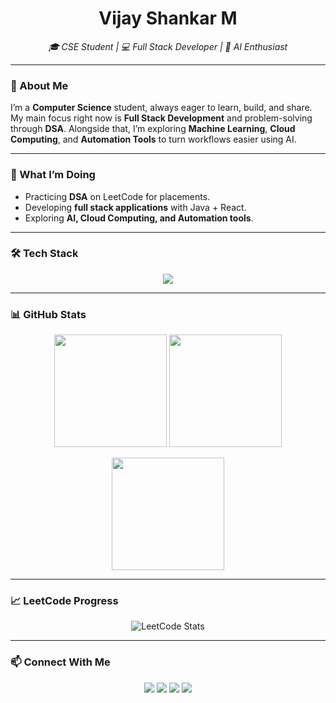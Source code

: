 <!-- Banner -->
<h1 align="center">
  <b>Vijay Shankar M</b>
</h1>

<p align="center">
  <i> 🎓 CSE Student | 💻 Full Stack Developer | 🤖 AI Enthusiast</i>
</p>

---

<!-- About Section -->
### 👋 About Me  

I’m a **Computer Science** student, always eager to learn, build, and share. My main focus right now is **Full Stack Development** and problem-solving through **DSA**. Alongside that, I’m exploring **Machine Learning**, **Cloud Computing**, and **Automation Tools** to turn workflows easier using AI.

---

### 🚀 What I’m Doing  
- Practicing **DSA** on LeetCode for placements.  
- Developing **full stack applications** with Java + React.  
- Exploring **AI, Cloud Computing, and Automation tools**.  

---

### 🛠️ Tech Stack  

<p align="center">
  <img src="https://skillicons.dev/icons?i=java,js,react,nodejs,html,css,python,mysql,git,github,linux,aws,gcp&perline=7" />
</p>

---

### 📊 GitHub Stats  

<p align="center">
  <img src="https://github-readme-stats.vercel.app/api?username=VijayShankar10&show_icons=true&theme=tokyonight" height="180px"/>
  <img src="https://github-readme-streak-stats.herokuapp.com?user=VijayShankar10&theme=tokyonight&hide_border=true" height="180px"/>
</p>

<p align="center">
  <img src="https://github-readme-stats.vercel.app/api/top-langs/?username=VijayShankar10&layout=compact&theme=tokyonight" height="180px"/>
</p>


---

### 📈 LeetCode Progress  

<p align="center">
  <img src="https://leetcard.jacoblin.cool/Vijay_Shankar_M?theme=dark&font=Baloo%202&ext=contest" alt="LeetCode Stats"/>
</p>

---

### 📫 Connect With Me  

<p align="center">
  <a href="mailto:mvijayshankar47@gmail.com"><img src="https://img.shields.io/badge/Email-D14836?style=for-the-badge&logo=gmail&logoColor=white"/></a>
  <a href="https://www.linkedin.com/in/vijayshankar10"><img src="https://img.shields.io/badge/LinkedIn-0077B5?style=for-the-badge&logo=linkedin&logoColor=white"/></a>
  <a href="https://x.com/VijayShankar_10"><img src="https://img.shields.io/badge/Twitter-1DA1F2?style=for-the-badge&logo=twitter&logoColor=white"/></a>
  <a href="http://vijayshankar.neocities.org/"><img src="https://img.shields.io/badge/Portfolio-000000?style=for-the-badge&logo=About.me&logoColor=white"/></a>
</p>
